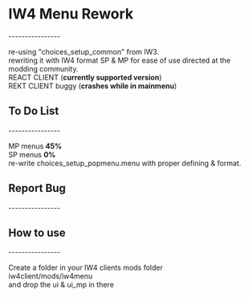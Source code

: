 <h1>IW4 Menu Rework</h1>
----------------
<!--[![Build Status](https://travis-ci.org/jxrvmy/iw4menu.svg?branch=master)](https://travis-ci.org/jxrvmy/iw4menu)-->
<p>
re-using "choices_setup_common" from IW3.<br>
rewriting it with IW4 format SP & MP for ease of use directed at the modding community.<br>
REACT CLIENT (<b>currently supported version</b>)<br>
REKT CLIENT buggy (<b>crashes while in mainmenu</b>)<br>
</p>

<h2>To Do List</h2>
----------------
<p>
MP menus <b>45%</b><br>
SP menus <b>0%</b><br>
re-write choices_setup_popmenu.menu with proper defining & format.<br>
</p>
 
<h2>Report Bug</h2>
----------------

<h2>How to use</h2>
----------------
<p>
Create a folder in your IW4 clients mods folder<br>
iw4client/mods/iw4menu<br>
and drop the ui & ui_mp in there<br>
</p>
